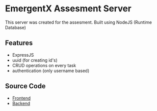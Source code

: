 # EmergentX Assesment Server
This server was created for the assesment. Built using NodeJS (Runtime Database)

## Features
* ExpressJS
* uuid (for creating id's)
* CRUD operations on every task
* authentication (only username based)

## Source Code
* [Frontend](https://github.com/harmeet9013/EmergentX-assesment)
* [Backend](https://github.com/harmeet9013/EmergentX-assesment-server)
